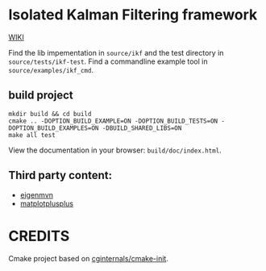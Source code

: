 # Isolated Kalman Filtering framework 

[WIKI](https://gitlab.aau.at/aau-cns/aaucns_mmsf/wikis/home)

Find the lib impementation in `source/ikf` and the test directory in `source/tests/ikf-test`.
Find a commandline example tool in `source/examples/ikf_cmd`.


## build project

```
mkdir build && cd build
cmake .. -DOPTION_BUILD_EXAMPLE=ON -DOPTION_BUILD_TESTS=ON -DOPTION_BUILD_EXAMPLES=ON -DBUILD_SHARED_LIBS=ON
make all test
```

View the documentation in your browser: `build/doc/index.html`.


## Third party content:

* [eigenmvn](https://github.com/beniz/eigenmvn)
* [matplotplusplus](https://github.com/alandefreitas/matplotplusplus)


# CREDITS

Cmake project based on [cginternals/cmake-init](https://github.com/cginternals/cmake-init).
